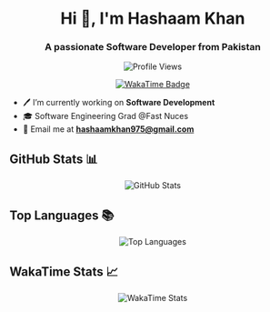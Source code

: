 <h1 align="center">Hi 👋, I'm Hashaam Khan</h1>
<h3 align="center">A passionate Software Developer from Pakistan</h3>

<!-- Profile Views -->
<p align="center">
  <img src="https://komarev.com/ghpvc/?username=hashaam011&label=Profile%20views&color=0e75b6&style=flat" alt="Profile Views" />
</p>

<!-- WakaTime Badge -->
<p align="center">
  <a href="https://wakatime.com/@hashaam-011">
    <img src="https://wakatime.com/badge/user/181e2cbb-ed2b-46f3-8d1d-060d89cd36b6.svg" alt="WakaTime Badge" />
  </a>
</p>

- 🖊️ I’m currently working on **Software Development**
- 🎓 Software Engineering Grad @Fast Nuces
- 📧 Email me at **hashaamkhan975@gmail.com**

## GitHub Stats 📊
<p align="center">
  <img src="https://github-readme-stats.vercel.app/api?username=hashaam011&show_icons=true&theme=radical" alt="GitHub Stats" />
</p>

## Top Languages 📚
<p align="center">
  <img src="https://github-readme-stats.vercel.app/api/top-langs/?username=hashaam011&layout=compact&theme=radical" alt="Top Languages" />
</p>

## WakaTime Stats 📈
<p align="center">
  <img src="https://github-readme-stats.vercel.app/api/wakatime?username=hashaam-011&layout=compact&theme=radical" alt="WakaTime Stats" />
</p>
